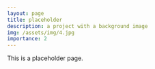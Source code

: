 ```yaml
---
layout: page
title: placeholder
description: a project with a background image
img: /assets/img/4.jpg
importance: 2
---
```


This is a placeholder page.